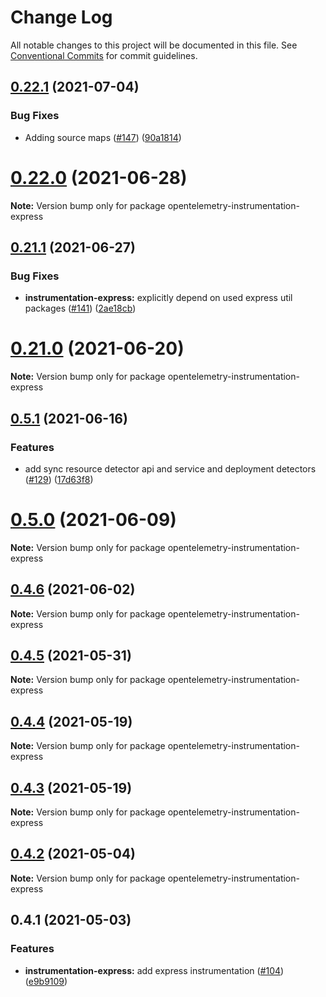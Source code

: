 # Change Log

All notable changes to this project will be documented in this file.
See [Conventional Commits](https://conventionalcommits.org) for commit guidelines.

## [0.22.1](https://github.com/aspecto-io/opentelemetry-ext-js/compare/opentelemetry-instrumentation-express@0.22.0...opentelemetry-instrumentation-express@0.22.1) (2021-07-04)


### Bug Fixes

* Adding source maps ([#147](https://github.com/aspecto-io/opentelemetry-ext-js/issues/147)) ([90a1814](https://github.com/aspecto-io/opentelemetry-ext-js/commit/90a1814f30b1fbc78a10e6f9e2f7acd7d798e53a))





# [0.22.0](https://github.com/aspecto-io/opentelemetry-ext-js/compare/opentelemetry-instrumentation-express@0.21.1...opentelemetry-instrumentation-express@0.22.0) (2021-06-28)

**Note:** Version bump only for package opentelemetry-instrumentation-express





## [0.21.1](https://github.com/aspecto-io/opentelemetry-ext-js/compare/opentelemetry-instrumentation-express@0.21.0...opentelemetry-instrumentation-express@0.21.1) (2021-06-27)


### Bug Fixes

* **instrumentation-express:** explicitly depend on used express util packages ([#141](https://github.com/aspecto-io/opentelemetry-ext-js/issues/141)) ([2ae18cb](https://github.com/aspecto-io/opentelemetry-ext-js/commit/2ae18cb36b455eedfde5db0e80e05b7529632358))





# [0.21.0](https://github.com/aspecto-io/opentelemetry-ext-js/compare/opentelemetry-instrumentation-express@0.5.1...opentelemetry-instrumentation-express@0.21.0) (2021-06-20)

**Note:** Version bump only for package opentelemetry-instrumentation-express





## [0.5.1](https://github.com/aspecto-io/opentelemetry-ext-js/compare/opentelemetry-instrumentation-express@0.5.0...opentelemetry-instrumentation-express@0.5.1) (2021-06-16)


### Features

* add sync resource detector api and service and deployment detectors ([#129](https://github.com/aspecto-io/opentelemetry-ext-js/issues/129)) ([17d63f8](https://github.com/aspecto-io/opentelemetry-ext-js/commit/17d63f87e8103fecd9f6f906eed9931e2f5a4aaa))





# [0.5.0](https://github.com/aspecto-io/opentelemetry-ext-js/compare/opentelemetry-instrumentation-express@0.4.6...opentelemetry-instrumentation-express@0.5.0) (2021-06-09)

**Note:** Version bump only for package opentelemetry-instrumentation-express





## [0.4.6](https://github.com/aspecto-io/opentelemetry-ext-js/compare/opentelemetry-instrumentation-express@0.4.5...opentelemetry-instrumentation-express@0.4.6) (2021-06-02)

**Note:** Version bump only for package opentelemetry-instrumentation-express





## [0.4.5](https://github.com/aspecto-io/opentelemetry-ext-js/compare/opentelemetry-instrumentation-express@0.4.4...opentelemetry-instrumentation-express@0.4.5) (2021-05-31)

**Note:** Version bump only for package opentelemetry-instrumentation-express





## [0.4.4](https://github.com/aspecto-io/opentelemetry-ext-js/compare/opentelemetry-instrumentation-express@0.4.3...opentelemetry-instrumentation-express@0.4.4) (2021-05-19)

**Note:** Version bump only for package opentelemetry-instrumentation-express





## [0.4.3](https://github.com/aspecto-io/aspecto-opentelemetry-js/compare/opentelemetry-instrumentation-express@0.4.2...opentelemetry-instrumentation-express@0.4.3) (2021-05-19)

**Note:** Version bump only for package opentelemetry-instrumentation-express





## [0.4.2](https://github.com/aspecto-io/aspecto-opentelemetry-js/compare/opentelemetry-instrumentation-express@0.4.1...opentelemetry-instrumentation-express@0.4.2) (2021-05-04)

**Note:** Version bump only for package opentelemetry-instrumentation-express





## 0.4.1 (2021-05-03)


### Features

* **instrumentation-express:** add express instrumentation ([#104](https://github.com/aspecto-io/aspecto-opentelemetry-js/issues/104)) ([e9b9109](https://github.com/aspecto-io/aspecto-opentelemetry-js/commit/e9b9109010456eb8af18accc7f674e0f99cc618c))
